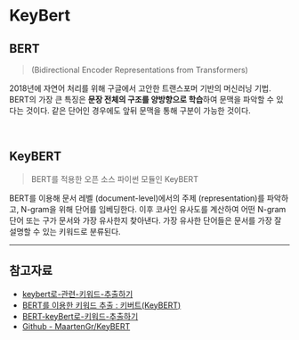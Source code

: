# KeyBert

## BERT

> (Bidirectional Encoder Representations from Transformers)

2018년에 자연어 처리를 위해 구글에서 고안한 트랜스포머 기반의 머신러닝 기법. BERT의 가장 큰 특징은 **문장 전체의 구조를 양방향으로 학습**하여 문맥을 파악할 수 있다는 것이다. 같은 단어인 경우에도 앞뒤 문맥을 통해 구분이 가능한 것이다.

<br>

## KeyBERT

> BERT를 적용한 오픈 소스 파이썬 모듈인 KeyBERT

BERT를 이용해 문서 레벨 (document-level)에서의 주제 (representation)를 파악하고, N-gram을 위해 단어를 임베딩한다. 이후 코사인 유사도를 계산하여 어떤 N-gram 단어 또는 구가 문서와 가장 유사한지 찾아낸다. 가장 유사한 단어들은 문서를 가장 잘 설명할 수 있는 키워드로 분류된다.

<hr>

## 참고자료

- [keybert로-관련-키워드-추출하기](https://insightcampus.co.kr/2021/07/08/keybert%EB%A1%9C-%EA%B4%80%EB%A0%A8-%ED%82%A4%EC%9B%8C%EB%93%9C-%EC%B6%94%EC%B6%9C%ED%95%98%EA%B8%B0/)
- [BERT를 이용한 키워드 추출 : 키버트(KeyBERT)](https://wikidocs.net/159467)
- [BERT-keyBert로-키워드-추출하기](https://velog.io/@mare-solis/BERT-keyBert%EB%A1%9C-%ED%82%A4%EC%9B%8C%EB%93%9C-%EC%B6%94%EC%B6%9C%ED%95%98%EA%B8%B0)
- [Github - MaartenGr/KeyBERT](https://maartengr.github.io/KeyBERT/index.html)
